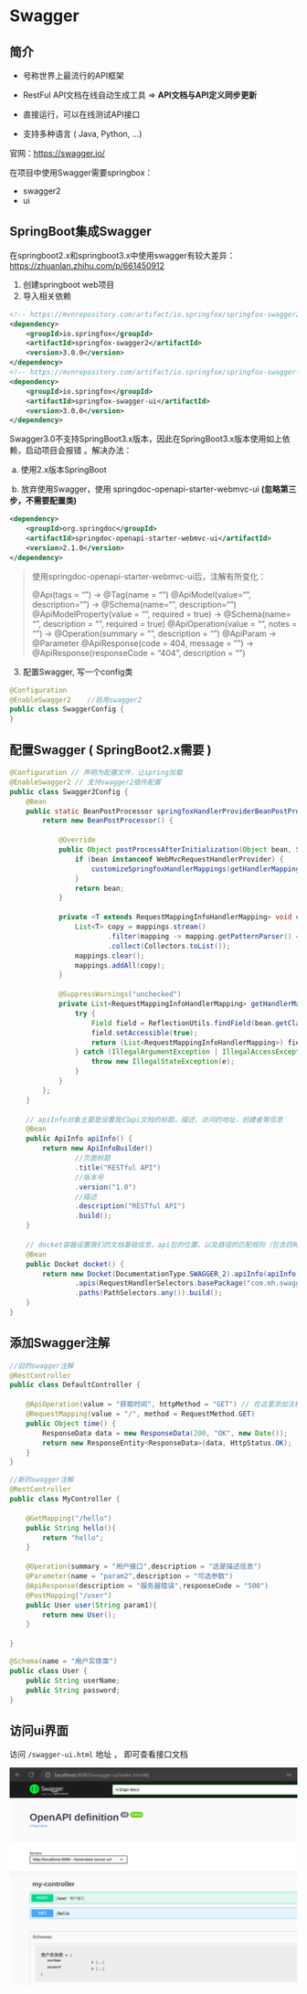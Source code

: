 # Swagger

## 简介

- 号称世界上最流行的API框架

- RestFul API文档在线自动生成工具 => **API文档与API定义同步更新**

- 直接运行，可以在线测试API接口
- 支持多种语言 ( Java, Python, ...)

官网：https://swagger.io/



在项目中使用Swagger需要springbox：

- swagger2
- ui

## SpringBoot集成Swagger

在springboot2.x和springboot3.x中使用swagger有较大差异：https://zhuanlan.zhihu.com/p/661450912

1. 创建springboot web项目
2. 导入相关依赖

```xml
<!-- https://mvnrepository.com/artifact/io.springfox/springfox-swagger2 -->
<dependency>
    <groupId>io.springfox</groupId>
    <artifactId>springfox-swagger2</artifactId>
    <version>3.0.0</version>
</dependency>
<!-- https://mvnrepository.com/artifact/io.springfox/springfox-swagger-ui -->
<dependency>
    <groupId>io.springfox</groupId>
    <artifactId>springfox-swagger-ui</artifactId>
    <version>3.0.0</version>
</dependency>
```

Swagger3.0不支持SpringBoot3.x版本，因此在SpringBoot3.x版本使用如上依赖，启动项目会报错 。解决办法：

​	a. 使用2.x版本SpringBoot

​	b. 放弃使用Swagger，使用 springdoc-openapi-starter-webmvc-ui  **(忽略第三步，不需要配置类)**

```xml
<dependency>
    <groupId>org.springdoc</groupId>
    <artifactId>springdoc-openapi-starter-webmvc-ui</artifactId>
    <version>2.1.0</version>
</dependency>
```

>使用springdoc-openapi-starter-webmvc-ui后，注解有所变化：
>
>@Api(tags = “”) → @Tag(name = “”)
>@ApiModel(value=“”, description=“”) → @Schema(name=“”, description=“”)
>@ApiModelProperty(value = “”, required = true) → @Schema(name= “”, description = “”, required = true)
>@ApiOperation(value = “”, notes = “”) → @Operation(summary = “”, description = “”)
>@ApiParam → @Parameter
>@ApiResponse(code = 404, message = “”) → @ApiResponse(responseCode = “404”, description = “”)

3. 配置Swagger, 写一个config类  

```java
@Configuration
@EnableSwagger2    //启用swagger2
public class SwaggerConfig {
}
```

## 配置Swagger ( SpringBoot2.x需要 )

```java
@Configuration // 声明为配置文件，让spring加载
@EnableSwagger2 // 支持swagger2插件配置
public class Swagger2Config {
    @Bean
    public static BeanPostProcessor springfoxHandlerProviderBeanPostProcessor() {
        return new BeanPostProcessor() {

            @Override
            public Object postProcessAfterInitialization(Object bean, String beanName) throws BeansException {
                if (bean instanceof WebMvcRequestHandlerProvider) {
                    customizeSpringfoxHandlerMappings(getHandlerMappings(bean));
                }
                return bean;
            }

            private <T extends RequestMappingInfoHandlerMapping> void customizeSpringfoxHandlerMappings(List<T> mappings) {
                List<T> copy = mappings.stream()
                        .filter(mapping -> mapping.getPatternParser() == null)
                        .collect(Collectors.toList());
                mappings.clear();
                mappings.addAll(copy);
            }

            @SuppressWarnings("unchecked")
            private List<RequestMappingInfoHandlerMapping> getHandlerMappings(Object bean) {
                try {
                    Field field = ReflectionUtils.findField(bean.getClass(), "handlerMappings");
                    field.setAccessible(true);
                    return (List<RequestMappingInfoHandlerMapping>) field.get(bean);
                } catch (IllegalArgumentException | IllegalAccessException e) {
                    throw new IllegalStateException(e);
                }
            }
        };
    }

    // apiInfo对象主要是设置我们api文档的标题，描述，访问的地址，创建者等信息
    @Bean
    public ApiInfo apiInfo() {
        return new ApiInfoBuilder()
                //页面标题
                .title("RESTful API")
                //版本号
                .version("1.0")
                //描述
                .description("RESTful API")
                .build();
    }

    // docket容器设置我们的文档基础信息，api包的位置，以及路径的匹配规则（包含四种：全匹配，不匹配，正则匹配和ant匹配）
    @Bean
    public Docket docket() {
        return new Docket(DocumentationType.SWAGGER_2).apiInfo(apiInfo()).select()
                .apis(RequestHandlerSelectors.basePackage("com.mh.swagger")) // 这里请替换成自己的包名
                .paths(PathSelectors.any()).build();
    }
}
```

## 添加Swagger注解

```java
//旧的swagger注解
@RestController
public class DefaultController {

    @ApiOperation(value = "获取时间", httpMethod = "GET") // 在这里添加注解
    @RequestMapping(value = "/", method = RequestMethod.GET)
    public Object time() {
        ResponseData data = new ResponseData(200, "OK", new Date());
        return new ResponseEntity<ResponseData>(data, HttpStatus.OK);
    }
}
```

```java
//新的swagger注解
@RestController
public class MyController {

    @GetMapping("/hello")
    public String hello(){
        return "hello";
    }
    
    @Operation(summary = "用户接口",description = "这是描述信息")
    @Parameter(name = "param2",description = "可选参数")
    @ApiResponse(description = "服务器错误",responseCode = "500")
    @PostMapping("/user")
    public User user(String param1){
        return new User();
    }
    
}
```

```java
@Schema(name = "用户实体类")
public class User {
    public String userName;
    public String password;
}
```

## 访问ui界面

访问 `/swagger-ui.html` 地址 ， 即可查看接口文档

![](img/img1.png)

